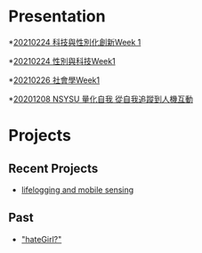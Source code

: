 # Presentation

*[20210224 科技與性別化創新Week 1](https://docs.google.com/presentation/d/e/2PACX-1vTnXy4-CFI7CvsbsyaovymO7vtpCPUccRxhfMQiCu4Wv33abKJv2GI4JqI0Bx3rObiGogBDbdLEay0m/pub?start=false&loop=false&delayms=3000)

*[20210224 性別與科技Week1 ](https://docs.google.com/presentation/d/e/2PACX-1vSFifj2rj-KM8xdXy5hVy8BnhQvBX9M4A47_f7FM4doQOgGZ2Dqp0OWb42w0huTco6AS2_cvAAlXhBd/pub?start=false&loop=false&delayms=3000)

*[20210226 社會學Week1]()

*[20201208 NSYSU 量化自我 從自我追蹤到人機互動]()

# Projects

## Recent Projects
* [lifelogging and mobile sensing]()

## Past
* ["hateGirl?"]()

